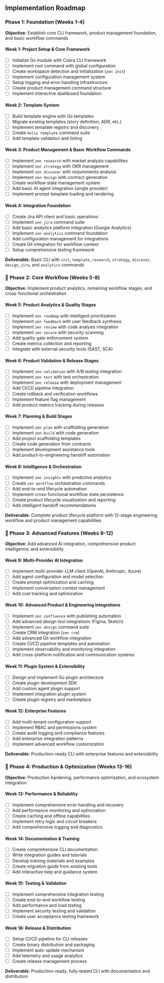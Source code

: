## Implementation Roadmap

### **Phase 1: Foundation (Weeks 1-4)**

**Objective**: Establish core CLI framework, product management foundation, and basic workflow commands

#### **Week 1: Project Setup & Core Framework**
- [ ] Initialize Go module with Cobra CLI framework
- [ ] Implement root command with global configuration
- [ ] Create workspace detection and initialization (`zen init`)
- [ ] Implement configuration management system
- [ ] Setup logging and error handling infrastructure
- [ ] Create product management command structure
- [ ] Implement interactive dashboard foundation

#### **Week 2: Template System**
- [ ] Build template engine with Go templates
- [ ] Migrate existing templates (story definition, ADR, etc.)
- [ ] Implement template registry and discovery
- [ ] Create `helix template` command suite
- [ ] Add template validation and linting

#### **Week 3: Product Management & Basic Workflow Commands**
- [ ] Implement `zen research` with market analysis capabilities
- [ ] Implement `zen strategy` with OKR management
- [ ] Implement `zen discover` with requirements analysis
- [ ] Implement `zen design` with contract generation
- [ ] Create workflow state management system
- [ ] Add basic AI agent integration (single provider)
- [ ] Implement prompt template loading and rendering

#### **Week 4: Integration Foundation**
- [ ] Create Jira API client and basic operations
- [ ] Implement `zen jira` command suite
- [ ] Add basic analytics platform integration (Google Analytics)
- [ ] Implement `zen analytics` command foundation
- [ ] Add configuration management for integrations
- [ ] Create Git integration for workflow context
- [ ] Setup comprehensive testing framework

**Deliverable**: Basic CLI with `init`, `template`, `research`, `strategy`, `discover`, `design`, `jira`, and `analytics` commands

### 🔧 **Phase 2: Core Workflow (Weeks 5-8)**

**Objective**: Implement product analytics, remaining workflow stages, and cross-functional orchestration

#### **Week 5: Product Analytics & Quality Stages**
- [ ] Implement `zen roadmap` with intelligent prioritization
- [ ] Implement `zen feedback` with user feedback synthesis
- [ ] Implement `zen review` with code analysis integration
- [ ] Implement `zen secure` with security scanning
- [ ] Add quality gate enforcement system
- [ ] Create metrics collection and reporting
- [ ] Integrate with external security tools (SAST, SCA)

#### **Week 6: Product Validation & Release Stages**
- [ ] Implement `zen validation` with A/B testing integration
- [ ] Implement `zen test` with test orchestration
- [ ] Implement `zen release` with deployment management
- [ ] Add CI/CD pipeline integration
- [ ] Create rollback and verification workflows
- [ ] Implement feature flag management
- [ ] Add product metrics tracking during releases

#### **Week 7: Planning & Build Stages**
- [ ] Implement `zen plan` with scaffolding generation
- [ ] Implement `zen build` with code generation
- [ ] Add project scaffolding templates
- [ ] Create code generation from contracts
- [ ] Implement development assistance tools
- [ ] Add product-to-engineering handoff automation

#### **Week 8: Intelligence & Orchestration**
- [ ] Implement `zen insights` with predictive analytics
- [ ] Create `zen workflow` orchestration commands
- [ ] Add end-to-end lifecycle automation
- [ ] Implement cross-functional workflow state persistence
- [ ] Create product lifecycle visualization and reporting
- [ ] Add intelligent handoff recommendations

**Deliverable**: Complete product lifecycle platform with 12-stage engineering workflow and product management capabilities

### 🚀 **Phase 3: Advanced Features (Weeks 9-12)**

**Objective**: Add advanced AI integration, comprehensive product intelligence, and extensibility

#### **Week 9: Multi-Provider AI Integration**
- [ ] Implement multi-provider LLM client (OpenAI, Anthropic, Azure)
- [ ] Add agent configuration and model selection
- [ ] Create prompt optimization and caching
- [ ] Implement conversation context management
- [ ] Add cost tracking and optimization

#### **Week 10: Advanced Product & Engineering Integrations**
- [ ] Implement `zen confluence` with publishing automation
- [ ] Add advanced design tool integrations (Figma, Sketch)
- [ ] Implement `zen design` command suite
- [ ] Create CRM integration (`zen crm`)
- [ ] Add advanced Git workflow integration
- [ ] Create CI/CD pipeline templates and automation
- [ ] Implement observability and monitoring integration
- [ ] Add cross-platform notification and communication systems

#### **Week 11: Plugin System & Extensibility**
- [ ] Design and implement Go plugin architecture
- [ ] Create plugin development SDK
- [ ] Add custom agent plugin support
- [ ] Implement integration plugin system
- [ ] Create plugin registry and marketplace

#### **Week 12: Enterprise Features**
- [ ] Add multi-tenant configuration support
- [ ] Implement RBAC and permissions system
- [ ] Create audit logging and compliance features
- [ ] Add enterprise integration patterns
- [ ] Implement advanced workflow customization

**Deliverable**: Production-ready CLI with enterprise features and extensibility

### 🔧 **Phase 4: Production & Optimization (Weeks 13-16)**

**Objective**: Production hardening, performance optimization, and ecosystem integration

#### **Week 13: Performance & Reliability**
- [ ] Implement comprehensive error handling and recovery
- [ ] Add performance monitoring and optimization
- [ ] Create caching and offline capabilities
- [ ] Implement retry logic and circuit breakers
- [ ] Add comprehensive logging and diagnostics

#### **Week 14: Documentation & Training**
- [ ] Create comprehensive CLI documentation
- [ ] Write integration guides and tutorials
- [ ] Develop training materials and examples
- [ ] Create migration guide from existing tools
- [ ] Add interactive help and guidance system

#### **Week 15: Testing & Validation**
- [ ] Implement comprehensive integration testing
- [ ] Create end-to-end workflow testing
- [ ] Add performance and load testing
- [ ] Implement security testing and validation
- [ ] Create user acceptance testing framework

#### **Week 16: Release & Distribution**
- [ ] Setup CI/CD pipeline for CLI releases
- [ ] Create binary distribution and packaging
- [ ] Implement auto-update mechanism
- [ ] Add telemetry and usage analytics
- [ ] Create release management process

**Deliverable**: Production-ready, fully-tested CLI with documentation and distribution
